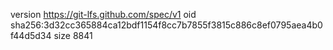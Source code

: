 version https://git-lfs.github.com/spec/v1
oid sha256:3d32cc365884ca12bdf1154f8cc7b7855f3815c886c8ef0795aea4b0f44d5d34
size 8841
